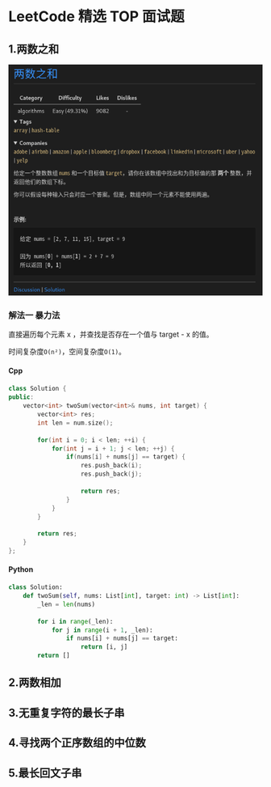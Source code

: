 # LeetCode 精选 TOP 面试题

## 1.两数之和

![题目描述](LeetCodeTop/1.des.png)

### 解法一 暴力法

直接遍历每个元素 x ，并查找是否存在一个值与 target - x 的值。

时间复杂度`O(n²)`，空间复杂度`O(1)`。

<!-- tabs:start -->

#### **Cpp**

```cpp
class Solution {
public:
    vector<int> twoSum(vector<int>& nums, int target) {
        vector<int> res;
        int len = num.size();

        for(int i = 0; i < len; ++i) {
            for(int j = i + 1; j < len; ++j) {
                if(nums[i] + nums[j] == target) {
                    res.push_back(i);
                    res.push_back(j);

                    return res;
                }
            }
        }

        return res;
    }
};
```

#### **Python**

```python
class Solution:
    def twoSum(self, nums: List[int], target: int) -> List[int]:
        _len = len(nums)

        for i in range(_len):
            for j in range(i + 1, _len):
                if nums[i] + nums[j] == target:
                    return [i, j]
        return []

```

<!-- tabs:end -->

## 2.两数相加

## 3.无重复字符的最长子串

## 4.寻找两个正序数组的中位数

## 5.最长回文子串
